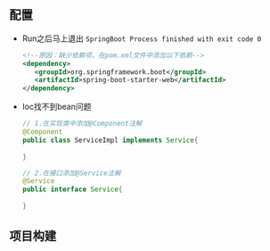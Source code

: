 ## 配置

- Run之后马上退出 `SpringBoot Process finished with exit code 0`

  ```xml
  <!--原因：缺少依赖项，在pom.xml文件中添加以下依赖-->
  <dependency>
     <groupId>org.springframework.boot</groupId>
     <artifactId>spring-boot-starter-web</artifactId>
  </dependency>
  ```

- Ioc找不到bean问题

  ```java
  // 1.在实现类中添加@Component注解
  @Component
  public class ServiceImpl implements Service{
      
  }
  
  // 2.在接口添加@Service注解
  @Service
  public interface Service{
      
  }
  ```





## 项目构建

